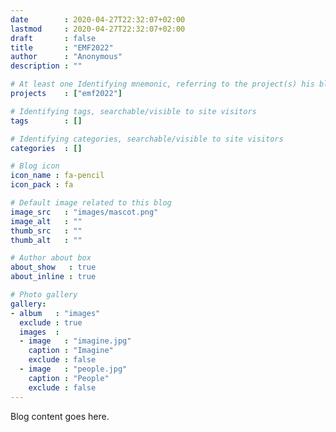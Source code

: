 ```yaml
---
date        : 2020-04-27T22:32:07+02:00
lastmod     : 2020-04-27T22:32:07+02:00
draft       : false
title       : "EMF2022"
author      : "Anonymous"
description : ""

# At least one Identifying mnemonic, referring to the project(s) his blog is related to
projects    : ["emf2022"]

# Identifying tags, searchable/visible to site visitors
tags        : []

# Identifying categories, searchable/visible to site visitors
categories  : []

# Blog icon
icon_name : fa-pencil
icon_pack : fa

# Default image related to this blog
image_src   : "images/mascot.png"
image_alt   : ""
thumb_src   : ""
thumb_alt   : ""

# Author about box
about_show   : true
about_inline : true

# Photo gallery
gallery:
- album   : "images"
  exclude : true
  images  :
  - image   : "imagine.jpg"
    caption : "Imagine"
    exclude : false
  - image   : "people.jpg"
    caption : "People"
    exclude : false
---
```


Blog content goes here.

